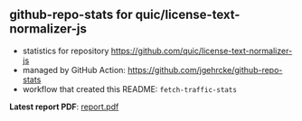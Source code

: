 ## github-repo-stats for quic/license-text-normalizer-js

- statistics for repository https://github.com/quic/license-text-normalizer-js
- managed by GitHub Action: https://github.com/jgehrcke/github-repo-stats
- workflow that created this README: `fetch-traffic-stats`

**Latest report PDF**: [report.pdf](https://github.com/njjetha/github-traffic/raw/github-repo-stats/quic/license-text-normalizer-js/latest-report/report.pdf)

